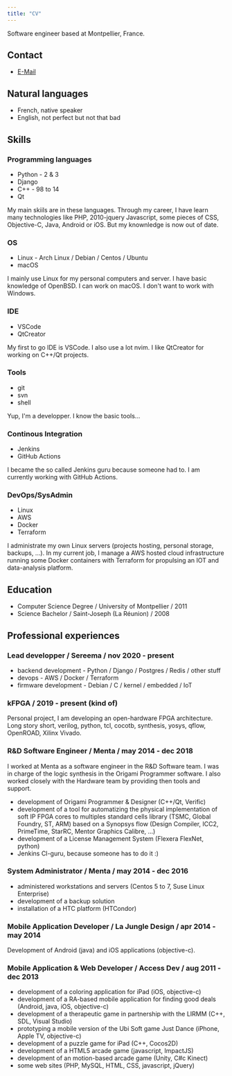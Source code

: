 ```yaml
---
title: "CV"
---
```


Software engineer based at Montpellier, France.

## Contact

* [E-Mail](mailto:jonathan.tremesaygues+job@slaanesh.org)

## Natural languages

* French, native speaker
* English, not perfect but not that bad

## Skills

### Programming languages

* Python - 2 & 3
* Django
* C++ - 98 to 14
* Qt

My main skiils are in these languages. Through my career, I have learn many technologies like PHP, 2010-jquery Javascript, some pieces of CSS, Objective-C, Java, Android or iOS. But my knownledge is now out of date.

### OS

* Linux - Arch Linux / Debian / Centos / Ubuntu
* macOS

I mainly use Linux for my personal computers and server. I have basic knowledge of OpenBSD. I can work on macOS. I don't want to work with Windows.

### IDE

* VSCode
* QtCreator

My first to go IDE is VSCode. I also use a lot nvim. I like QtCreator for working on C++/Qt projects.


### Tools

* git
* svn
* shell

Yup, I'm a developper. I know the basic tools…

### Continous Integration

* Jenkins
* GitHub Actions

I became the so called Jenkins guru because someone had to. I am currently working with GitHub Actions.

### DevOps/SysAdmin

* Linux
* AWS
* Docker
* Terraform

I administrate my own Linux servers (projects hosting, personal storage, backups, …). In my current job, I manage a AWS hosted cloud infrastructure running some Docker containers with Terraform for propulsing an IOT and data-analysis platform.

## Education

* Computer Science Degree / University of Montpellier / 2011
* Science Bachelor / Saint-Joseph (La Réunion) / 2008

## Professional experiences

### Lead developper / Sereema / nov 2020 - present

* backend development - Python / Django / Postgres / Redis / other stuff
* devops - AWS / Docker / Terraform
* firmware development - Debian / C / kernel / embedded / IoT

### kFPGA / 2019 - present (kind of)

Personal project, I am developing an open-hardware FPGA architecture. Long story short, verilog, python, tcl, cocotb, synthesis, yosys, qflow, OpenROAD, Xilinx Vivado.

### R&D Software Engineer / Menta / may 2014 - dec 2018

I worked at Menta as a software engineer in the R&D Software team. I was in charge of the logic synthesis in the Origami Programmer software. I also worked closely with the Hardware team by providing then tools and support.

* development of Origami Programmer & Designer (C++/Qt, Verific)
* development of a tool for automatizing the physical implementation of soft IP FPGA cores to multiples standard cells library (TSMC, Global Foundry, ST, ARM) based on a Synopsys flow (Design Compiler, ICC2, PrimeTime, StarRC, Mentor Graphics Calibre, …)
* development of a License Management System (Flexera FlexNet, python)
* Jenkins CI-guru, because someone has to do it :)

### System Administrator / Menta / may 2014 - dec 2016

* administered workstations and servers (Centos 5 to 7, Suse Linux Enterprise)
* development of a backup solution
* installation of a HTC platform (HTCondor)

### Mobile Application Developer / La Jungle Design / apr 2014 - may 2014

Development of Android (java) and iOS applications (objective-c).

### Mobile Application & Web Developer / Access Dev / aug 2011 - dec 2013

* development of a coloring application for iPad (iOS, objective-c)
* development of a RA-based mobile application for finding good deals (Android, java, iOS, objective-c)
* development of a therapeutic game in partnership with the LIRMM (C++, SDL, Visual Studio)
* prototyping a mobile version of the Ubi Soft game Just Dance (iPhone, Apple TV, objective-c)
* development of a puzzle game for iPad (C++, Cocos2D)
* development of a HTML5 arcade game (javascript, ImpactJS)
* development of an motion-based arcade game (Unity, C#c Kinect)
* some web sites (PHP, MySQL, HTML, CSS, javascript, jQuery)
